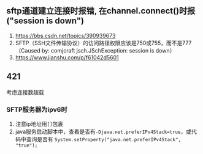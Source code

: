 
## sftp通道建立连接时报错, 在channel.connect()时报("session is down")
1. https://bbs.csdn.net/topics/390939673
2. SFTP（SSH文件传输协议）的访问路径权限应该是750或755，而不是777（Caused by: comjcraft jsch.JSchException: session is down）
3. https://www.jianshu.com/p/f61042d5601


## 421
考虑连接数超载

### SFTP服务器为ipv6时
1. 注意ip地址用`[]`包裹
2. java服务启动脚本中，查看是否有`-Djava.net.preferIPv4Stack=true`，或代码中查询是否有 `System.setProperty("java.net.preferIPv4Stack", "true");`